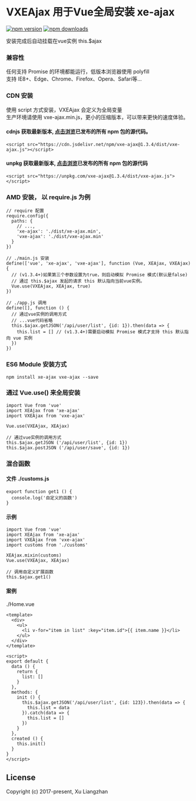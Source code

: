 # VXEAjax 用于Vue全局安装 xe-ajax

[![npm version](https://img.shields.io/npm/v/vxe-ajax.svg?style=flat-square)](https://www.npmjs.org/package/vxe-ajax)
[![npm downloads](https://img.shields.io/npm/dm/vxe-ajax.svg?style=flat-square)](http://npm-stat.com/charts.html?package=vxe-ajax)

安装完成后自动挂载在vue实例 this.$ajax

### 兼容性
任何支持 Promise 的环境都能运行，低版本浏览器使用 polyfill<br/>
支持 IE8+、Edge、Chrome、Firefox、Opera、Safari等...

### CDN 安装
使用 script 方式安装，VXEAjax 会定义为全局变量<br/>
生产环境请使用 vxe-ajax.min.js，更小的压缩版本，可以带来更快的速度体验。
#### cdnjs 获取最新版本, [点击浏览](https://cdn.jsdelivr.net/npm/vxe-ajax/)已发布的所有 npm 包的源代码。
``` shell
<script src="https://cdn.jsdelivr.net/npm/vxe-ajax@1.3.4/dist/vxe-ajax.js"></script>
```
#### unpkg 获取最新版本, [点击浏览](https://unpkg.com/vxe-ajax@1.3.4/)已发布的所有 npm 包的源代码
``` shell
<script src="https://unpkg.com/vxe-ajax@1.3.4/dist/vxe-ajax.js"></script>
```

### AMD 安装， 以 require.js 为例
``` shell
// require 配置
require.config({
  paths: {
    // ...,
    'xe-ajax': './dist/xe-ajax.min',
    'vxe-ajax': './dist/vxe-ajax.min'
  }
})

// ./main.js 安装
define(['vue', 'xe-ajax', 'vxe-ajax'], function (Vue, XEAjax, VXEAjax) {
  // (v1.3.4+)如果第三个参数设置为true，则启动模拟 Promise 模式(默认是false)
  // 通过 this.$ajax 发起的请求 this 默认指向当前vue实例。
  Vue.use(VXEAjax, XEAjax, true)
})

// ./app.js 调用
define([], function () {
  // 通过vue实例的调用方式
  // ...vue代码省略
  this.$ajax.getJSON('/api/user/list', {id: 1}).then(data => {
    this.list = [] // (v1.3.4+)需要启动模拟 Promise 模式才支持 this 默认指向 vue 实例
  })
})
```

### ES6 Module 安装方式
``` shell
npm install xe-ajax vxe-ajax --save
```

### 通过 Vue.use() 来全局安装
``` shell
import Vue from 'vue'
import XEAjax from 'xe-ajax'
import VXEAjax from 'vxe-ajax'

Vue.use(VXEAjax, XEAjax)

// 通过vue实例的调用方式
this.$ajax.getJSON ('/api/user/list', {id: 1})
this.$ajax.postJSON ('/api/user/save', {id: 1})
```

### 混合函数
#### 文件 ./customs.js
``` shell
export function get1 () {
  console.log('自定义的函数')
} 
```
#### 示例
``` shell
import Vue from 'vue'
import XEAjax from 'xe-ajax'
import VXEAjax from 'vxe-ajax'
import customs from './customs'

XEAjax.mixin(customs)
Vue.use(VXEAjax, XEAjax)

// 调用自定义扩展函数
this.$ajax.get1()
```

#### 案例
./Home.vue
``` shell
<template>
  <div>
    <ul>
      <li v-for="item in list" :key="item.id">{{ item.name }}</li>
    </ul>
  </div>
</template>

<script>
export default {
  data () {
    return {
      list: []
    }
  },
  methods: {
    init () {
      this.$ajax.getJSON('/api/user/list', {id: 123}).then(data => {
        this.list = data
      }).catch(data => {
        this.list = []
      })
    }
  },
  created () {
    this.init()
  }
}
</script>
```

## License
Copyright (c) 2017-present, Xu Liangzhan